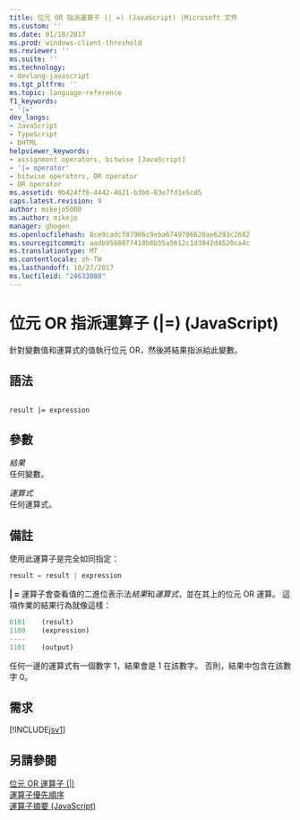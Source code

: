 ```yaml
---
title: 位元 OR 指派運算子 (| =) (JavaScript) |Microsoft 文件
ms.custom: ''
ms.date: 01/18/2017
ms.prod: windows-client-threshold
ms.reviewer: ''
ms.suite: ''
ms.technology:
- devlang-javascript
ms.tgt_pltfrm: ''
ms.topic: language-reference
f1_keywords:
- '|='
dev_langs:
- JavaScript
- TypeScript
- DHTML
helpviewer_keywords:
- assignment operators, bitwise [JavaScript]
- '|= operator'
- bitwise operators, OR operator
- OR operator
ms.assetid: 9b424ff6-4442-4621-b3b6-83e7fd1e5cd5
caps.latest.revision: 9
author: mikejo5000
ms.author: mikejo
manager: ghogen
ms.openlocfilehash: 8ce9cadcf07906c9eba6749706620ae6293c2682
ms.sourcegitcommit: aadb9588877418b8b55a5612c1d3842d4520ca4c
ms.translationtype: MT
ms.contentlocale: zh-TW
ms.lasthandoff: 10/27/2017
ms.locfileid: "24633888"
---
```

# <a name="bitwise-or-assignment-operator--javascript"></a>位元 OR 指派運算子 (|=) (JavaScript)
針對變數值和運算式的值執行位元 OR，然後將結果指派給此變數。  
  
## <a name="syntax"></a>語法  
  
```  
  
result |= expression  
```  
  
## <a name="parameters"></a>參數  
 *結果*  
 任何變數。  
  
 *運算式*  
 任何運算式。  
  
## <a name="remarks"></a>備註  
 使用此運算子是完全如同指定：  
  
```JavaScript  
result = result | expression  
```  
  
 **&#124; =** 運算子會查看值的二進位表示法*結果*和*運算式*，並在其上的位元 OR 運算。 這項作業的結果行為就像這樣：  
  
```JavaScript  
0101    (result)  
1100    (expression)  
----  
1101    (output)  
```  
  
 任何一邊的運算式有一個數字 1，結果會是 1 在該數字。 否則，結果中包含在該數字 0。  
  
## <a name="requirements"></a>需求  
 [!INCLUDE[jsv1](../../javascript/misc/includes/jsv1-md.md)]  
  
## <a name="see-also"></a>另請參閱  
 [位元 OR 運算子 (&#124;)](../../javascript/reference/bitwise-or-operator-decrement-javascript.md)   
 [運算子優先順序](../../javascript/operator-subtractprecedence-javascript.md)   
 [運算子摘要 (JavaScript)](../../javascript/misc/operator-subtractsummary-javascript.md)